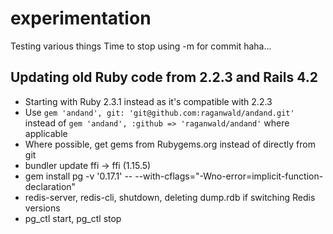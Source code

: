 # experimentation

Testing various things
Time to stop using -m for commit haha...

## Updating old Ruby code from 2.2.3 and Rails 4.2

- Starting with Ruby 2.3.1 instead as it's compatible with 2.2.3
- Use `gem 'andand', git: 'git@github.com:raganwald/andand.git'` instead of `gem 'andand', :github => 'raganwald/andand'` where applicable
- Where possible, get gems from Rubygems.org instead of directly from git
- bundler update ffi -> ffi (1.15.5)
- gem install pg -v '0.17.1' -- --with-cflags="-Wno-error=implicit-function-declaration"
- redis-server, redis-cli, shutdown, deleting dump.rdb if switching Redis versions
- pg_ctl start, pg_ctl stop
